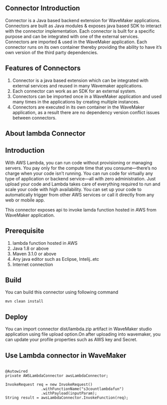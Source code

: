 ## Connector  Introduction

Connector is a Java based backend extension for WaveMaker applications. Connectors are built as Java modules & exposes java based SDK to interact with the connector implementation.
Each connector is built for a specific purpose and can be integrated with one of the external services. Connectors are imported & used in the WaveMaker application. Each connector runs on its own container thereby providing the ability to have it’s own version of the third party dependencies.

## Features of Connectors

1. Connector is a java based extension which can be integrated with external services and reused in many Wavemaker applications.
1. Each connector can work as an SDK for an external system.
1. Connectors can be imported once in a WaveMaker application and used many times in the applications by creating multiple instances.
1. Connectors are executed in its own container in the WaveMaker application, as a result there are no dependency version conflict issues between connectors.

## About lambda Connector

## Introduction
With AWS Lambda, you can run code without provisioning or managing servers. You pay only for the compute time that you consume—there’s no charge when your code isn’t running. You can run code for virtually any type of application or backend service—all with zero administration. Just upload your code and Lambda takes care of everything required to run and scale your code with high availability. You can set up your code to automatically trigger from other AWS services or call it directly from any web or mobile app.

This connector exposes api to invoke lamda function hosted in AWS from WaveMaker application.

## Prerequisite

1. lambda function hosted in AWS
1. Java 1.8 or above
1. Maven 3.1.0 or above
1. Any java editor such as Eclipse, Intelij..etc
1. Internet connection


## Build
You can build this connector using following command
```
mvn clean install
```

## Deploy
You can import connector dist/lambda.zip artifact in WaveMaker studio application using file upload option.On after uploading into wavemaker, you can update your profile properties such as AWS key and Secret.


## Use Lambda connector in WaveMaker

```

@Autowired
private AWSLambdaConnector awsLambdaConnector;

InvokeRequest req = new InvokeRequest()
                .withFunctionName("s3countlambdafun")
                .withPayload(inputParam);
String result = awsLambdaConnector.InvokeFunction(req);

```









